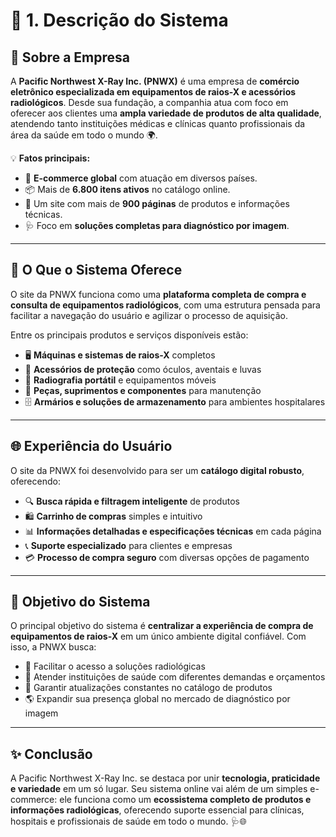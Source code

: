 # 🩻 1. Descrição do Sistema

## 🏢 Sobre a Empresa

A **Pacific Northwest X-Ray Inc. (PNWX)** é uma empresa de **comércio eletrônico especializada em equipamentos de raios-X e acessórios radiológicos**. Desde sua fundação, a companhia atua com foco em oferecer aos clientes uma **ampla variedade de produtos de alta qualidade**, atendendo tanto instituições médicas e clínicas quanto profissionais da área da saúde em todo o mundo 🌍.

💡 **Fatos principais:**
- 🛒 **E-commerce global** com atuação em diversos países.  
- 📦 Mais de **6.800 itens ativos** no catálogo online.  
- 📄 Um site com mais de **900 páginas** de produtos e informações técnicas.  
- 🩺 Foco em **soluções completas para diagnóstico por imagem**.  

---

## 🔬 O Que o Sistema Oferece

O site da PNWX funciona como uma **plataforma completa de compra e consulta de equipamentos radiológicos**, com uma estrutura pensada para facilitar a navegação do usuário e agilizar o processo de aquisição.

Entre os principais produtos e serviços disponíveis estão:

- 🖥️ **Máquinas e sistemas de raios-X** completos  
- 🧤 **Acessórios de proteção** como óculos, aventais e luvas  
- 🩻 **Radiografia portátil** e equipamentos móveis  
- 🧰 **Peças, suprimentos e componentes** para manutenção  
- 🗄️ **Armários e soluções de armazenamento** para ambientes hospitalares  

---

## 🌐 Experiência do Usuário

O site da PNWX foi desenvolvido para ser um **catálogo digital robusto**, oferecendo:

- 🔍 **Busca rápida e filtragem inteligente** de produtos  
- 🛍️ **Carrinho de compras** simples e intuitivo  
- 📊 **Informações detalhadas e especificações técnicas** em cada página  
- 📞 **Suporte especializado** para clientes e empresas  
- 💳 **Processo de compra seguro** com diversas opções de pagamento  

---

## 🎯 Objetivo do Sistema

O principal objetivo do sistema é **centralizar a experiência de compra de equipamentos de raios-X** em um único ambiente digital confiável. Com isso, a PNWX busca:

- 🏥 Facilitar o acesso a soluções radiológicas  
- 💼 Atender instituições de saúde com diferentes demandas e orçamentos  
- 🔁 Garantir atualizações constantes no catálogo de produtos  
- 🌎 Expandir sua presença global no mercado de diagnóstico por imagem  

---

## ✨ Conclusão

A Pacific Northwest X-Ray Inc. se destaca por unir **tecnologia, praticidade e variedade** em um só lugar. Seu sistema online vai além de um simples e-commerce: ele funciona como um **ecossistema completo de produtos e informações radiológicas**, oferecendo suporte essencial para clínicas, hospitais e profissionais de saúde em todo o mundo. 🩺🌐
